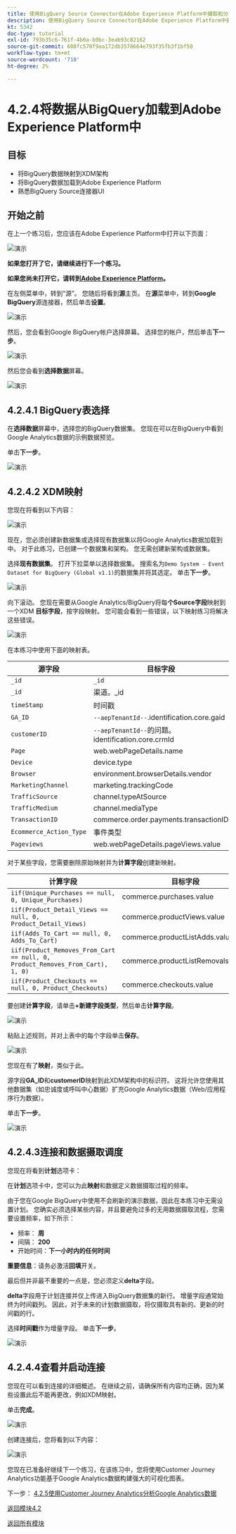 ```yaml
---
title: 使用BigQuery Source Connector在Adobe Experience Platform中摄取和分析Google Analytics数据 — 将BigQuery中的数据加载到Adobe Experience Platform中
description: 使用BigQuery Source Connector在Adobe Experience Platform中摄取和分析Google Analytics数据 — 将BigQuery中的数据加载到Adobe Experience Platform中
kt: 5342
doc-type: tutorial
exl-id: 793b35c6-761f-4b0a-b0bc-3eab93c82162
source-git-commit: 608fc570f9aa172db3578664e793f35fb3f1bf50
workflow-type: tm+mt
source-wordcount: '710'
ht-degree: 2%

---
```


# 4.2.4将数据从BigQuery加载到Adobe Experience Platform中

## 目标

- 将BigQuery数据映射到XDM架构
- 将BigQuery数据加载到Adobe Experience Platform
- 熟悉BigQuery Source连接器UI

## 开始之前

在上一个练习后，您应该在Adobe Experience Platform中打开以下页面：

![演示](./images/datasets.png)

**如果您打开了它，请继续进行下一个练习。**

**如果您尚未打开它，请转到[Adobe Experience Platform](https://experience.adobe.com/platform/home)。**

在左侧菜单中，转到“源”。 您随后将看到&#x200B;**源**&#x200B;主页。 在&#x200B;**源**&#x200B;菜单中，转到&#x200B;**Google BigQuery**&#x200B;源连接器，然后单击&#x200B;**设置**。

![演示](./images/sourceshome.png)

然后，您会看到Google BigQuery帐户选择屏幕。 选择您的帐户，然后单击&#x200B;**下一步**。

![演示](./images/0c.png)

然后您会看到&#x200B;**选择数据**&#x200B;屏幕。

![演示](./images/datasets.png)

## 4.2.4.1 BigQuery表选择

在&#x200B;**选择数据**&#x200B;屏幕中，选择您的BigQuery数据集。 您现在可以在BigQuery中看到Google Analytics数据的示例数据预览。

单击&#x200B;**下一步**。

![演示](./images/datasets1.png)

## 4.2.4.2 XDM映射

您现在将看到以下内容：

![演示](./images/xdm4a.png)

现在，您必须创建新数据集或选择现有数据集以将Google Analytics数据加载到中。 对于此练习，已创建一个数据集和架构。 您无需创建新架构或数据集。

选择&#x200B;**现有数据集**。 打开下拉菜单以选择数据集。 搜索名为`Demo System - Event Dataset for BigQuery (Global v1.1)`的数据集并将其选定。 单击&#x200B;**下一步**。

![演示](./images/xdm6.png)

向下滚动。 您现在需要从Google Analytics/BigQuery将每&#x200B;**个Source字段**&#x200B;映射到一个XDM **目标字段**，按字段映射。 您可能会看到一些错误，以下映射练习将解决这些错误。

![演示](./images/xdm8.png)

在本练习中使用下面的映射表。

| 源字段 | 目标字段 |
| ----------------- |-------------| 
| `_id` | `_id` |
| `_id` | 渠道。_id |
| `timeStamp` | 时间戳 |
| `GA_ID` | ``--aepTenantId--``.identification.core.gaid |
| `customerID` | ``--aepTenantId--``的问题。identification.core.crmId |
| `Page` | web.webPageDetails.name |
| `Device` | device.type |
| `Browser` | environment.browserDetails.vendor |
| `MarketingChannel` | marketing.trackingCode |
| `TrafficSource` | channel.typeAtSource |
| `TrafficMedium` | channel.mediaType |
| `TransactionID` | commerce.order.payments.transactionID |
| `Ecommerce_Action_Type` | 事件类型 |
| `Pageviews` | web.webPageDetails.pageViews.value |


对于某些字段，您需要删除原始映射并为&#x200B;**计算字段**&#x200B;创建新映射。

| 计算字段 | 目标字段 |
| ----------------- |-------------| 
| `iif(Unique_Purchases == null, 0, Unique_Purchases)` | commerce.purchases.value |
| `iif(Product_Detail_Views == null, 0, Product_Detail_Views)` | commerce.productViews.value |
| `iif(Adds_To_Cart == null, 0, Adds_To_Cart)` | commerce.productListAdds.value |
| `iif(Product_Removes_From_Cart == null, 0, Product_Removes_From_Cart), 1, 0)` | commerce.productListRemovals.value |
| `iif(Product_Checkouts == null, 0, Product_Checkouts)` | commerce.checkouts.value |

要创建&#x200B;**计算字段**，请单击&#x200B;**+新建字段类型**，然后单击&#x200B;**计算字段**。

![演示](./images/xdm8a.png)

粘贴上述规则，并对上表中的每个字段单击&#x200B;**保存**。

![演示](./images/xdm8b.png)

您现在有了&#x200B;**映射**，类似于此。

源字段&#x200B;**GA_ID**&#x200B;和&#x200B;**customerID**&#x200B;映射到此XDM架构中的标识符。 这将允许您使用其他数据集（如忠诚度或呼叫中心数据）扩充Google Analytics数据（Web/应用程序行为数据）。

单击&#x200B;**下一步**。

![演示](./images/xdm34.png)

## 4.2.4.3连接和数据摄取调度

您现在将看到&#x200B;**计划**&#x200B;选项卡：

在&#x200B;**计划**&#x200B;选项卡中，您可以为此&#x200B;**映射**&#x200B;和数据定义数据摄取过程的频率。

由于您在Google BigQuery中使用不会刷新的演示数据，因此在本练习中无需设置计划。 您确实必须选择某些内容，并且要避免过多的无用数据摄取流程，您需要设置频率，如下所示：

- 频率： **周**
- 间隔： **200**
- 开始时间：**下一小时内的任何时间**

**重要信息**：请务必激活&#x200B;**回填**&#x200B;开关。

最后但并非最不重要的一点是，您必须定义&#x200B;**delta**&#x200B;字段。

**delta**&#x200B;字段用于计划连接并仅上传进入BigQuery数据集的新行。 增量字段通常始终为时间戳列。 因此，对于未来的计划数据摄取，将仅摄取具有新的、更新的时间戳的行。

选择&#x200B;**时间戳**作为增量字段。
单击**下一步**。

![演示](./images/ex437.png)

## 4.2.4.4查看并启动连接

您现在可以看到连接的详细概述。 在继续之前，请确保所有内容均正确，因为某些设置此后不能再更改，例如XDM映射。

单击&#x200B;**完成**。

![演示](./images/xdm46.png)

创建连接后，您将看到以下内容：

![演示](./images/xdm48.png)

您现在已准备好继续下一个练习，在该练习中，您将使用Customer Journey Analytics功能基于Google Analytics数据构建强大的可视化图表。

下一步： [4.2.5使用Customer Journey Analytics分析Google Analytics数据](./ex5.md)

[返回模块4.2](./customer-journey-analytics-bigquery-gcp.md)

[返回所有模块](./../../../overview.md)
